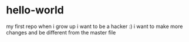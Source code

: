 # hello-world
my first repo
when i grow up i want to be a hacker :)
i want to make more changes and be different from the master file
